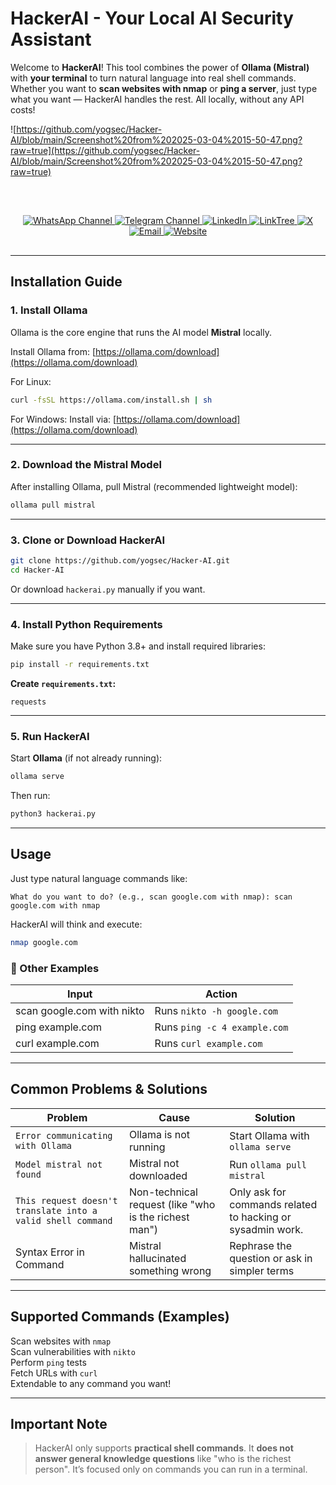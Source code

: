 # HackerAI - Your Local AI Security Assistant

Welcome to **HackerAI**! This tool combines the power of **Ollama (Mistral)** with **your terminal** to turn natural language into real shell commands. Whether you want to **scan websites with nmap** or **ping a server**, just type what you want — HackerAI handles the rest. All locally, without any API costs!

![https://github.com/yogsec/Hacker-AI/blob/main/Screenshot%20from%202025-03-04%2015-50-47.png?raw=true](https://github.com/yogsec/Hacker-AI/blob/main/Screenshot%20from%202025-03-04%2015-50-47.png?raw=true)

<br>
<div align="center" style="margin: 30px 0;">
  <a href="https://www.whatsapp.com/channel/0029Vb68FeRFnSzGNOZC3h3x">
    <img src="https://img.shields.io/static/v1?style=for-the-badge&message=WhatsApp+Channel&color=25D366&logo=whatsapp&logoColor=FFFFFF&label=" alt="WhatsApp Channel">
  </a>
  <a href="https://t.me/HackerSecure">
    <img src="https://img.shields.io/static/v1?style=for-the-badge&message=Telegram+Channel&color=24A1DE&logo=telegram&logoColor=FFFFFF&label=" alt="Telegram Channel">
  </a>
  <a href="https://www.linkedin.com/in/cybersecurity-pentester/">
    <img src="https://img.shields.io/static/v1?style=for-the-badge&message=LinkedIn&color=0A66C2&logo=LinkedIn&logoColor=FFFFFF&label=" alt="LinkedIn">
  </a>
  <a href="https://linktr.ee/yogsec">
    <img src="https://img.shields.io/static/v1?style=for-the-badge&message=LinkTree&color=25D366&logo=linktree&logoColor=FFFFFF&label=" alt="LinkTree">
  </a>
  <a href="https://x.com/home">
    <img src="https://img.shields.io/static/v1?style=for-the-badge&message=X&color=000000&logo=x&logoColor=FFFFFF&label=" alt="X">
  </a>
  <a href="mailto:abhinavsingwal@gmail.com?subject=Hi%20YogSec%20,%20nice%20to%20meet%20you!">
    <img src="https://img.shields.io/static/v1?style=for-the-badge&message=Gmail&color=EA4335&logo=Gmail&logoColor=FFFFFF&label=" alt="Email">
  </a>
  <a href="https://yogsec.github.io/yogsec/">
    <img src="https://img.shields.io/static/v1?style=for-the-badge&message=Website&color=FFFFC5&logo=Firefox&logoColor=000000&label=" alt="Website">
  </a>
</div>

---

## Installation Guide

### 1. Install Ollama

Ollama is the core engine that runs the AI model **Mistral** locally.

 Install Ollama from: [https://ollama.com/download](https://ollama.com/download)

For Linux:
```bash
curl -fsSL https://ollama.com/install.sh | sh
```

For Windows:
 Install via: [https://ollama.com/download](https://ollama.com/download)

---

### 2. Download the Mistral Model

After installing Ollama, pull Mistral (recommended lightweight model):
```bash
ollama pull mistral
```

---

### 3. Clone or Download HackerAI

```bash
git clone https://github.com/yogsec/Hacker-AI.git
cd Hacker-AI
```

Or download `hackerai.py` manually if you want.

---

### 4. Install Python Requirements

Make sure you have Python 3.8+ and install required libraries:
```bash
pip install -r requirements.txt
```

**Create `requirements.txt`:**
```
requests
```

---

### 5. Run HackerAI

Start **Ollama** (if not already running):
```bash
ollama serve
```

Then run:
```bash
python3 hackerai.py
```

---

## Usage

Just type natural language commands like:
```
What do you want to do? (e.g., scan google.com with nmap): scan google.com with nmap
```

HackerAI will think and execute:
```bash
nmap google.com
```

### 📖 Other Examples

| Input | Action |
|---|---|
| scan google.com with nikto | Runs `nikto -h google.com` |
| ping example.com | Runs `ping -c 4 example.com` |
| curl example.com | Runs `curl example.com` |

---

## Common Problems & Solutions

| Problem | Cause | Solution |
|---|---|---|
| `Error communicating with Ollama` | Ollama is not running | Start Ollama with `ollama serve` |
| `Model mistral not found` | Mistral not downloaded | Run `ollama pull mistral` |
| `This request doesn't translate into a valid shell command` | Non-technical request (like "who is the richest man") | Only ask for commands related to hacking or sysadmin work. |
| Syntax Error in Command | Mistral hallucinated something wrong | Rephrase the question or ask in simpler terms |

---

## Supported Commands (Examples)

Scan websites with `nmap`  
Scan vulnerabilities with `nikto`  
Perform `ping` tests  
Fetch URLs with `curl`  
Extendable to any command you want!

---

## Important Note

> HackerAI only supports **practical shell commands**. It **does not answer general knowledge questions** like "who is the richest person". It’s focused only on commands you can run in a terminal.


